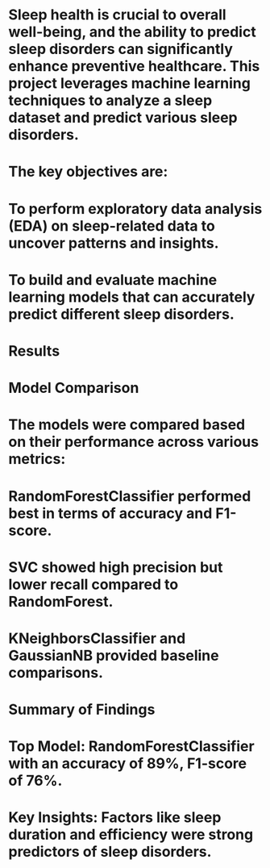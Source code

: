 # Sleep health is crucial to overall well-being, and the ability to predict sleep disorders can significantly enhance preventive healthcare. This project leverages machine learning techniques to analyze a sleep dataset and predict various sleep disorders.

# The key objectives are:

# To perform exploratory data analysis (EDA) on sleep-related data to uncover patterns and insights.
# To build and evaluate machine learning models that can accurately predict different sleep disorders.
# Results
# Model Comparison
# The models were compared based on their performance across various metrics:

# RandomForestClassifier performed best in terms of accuracy and F1-score.
# SVC showed high precision but lower recall compared to RandomForest.
# KNeighborsClassifier and GaussianNB provided baseline comparisons.
# Summary of Findings
# Top Model: RandomForestClassifier with an accuracy of 89%, F1-score of 76%.
# Key Insights: Factors like sleep duration and efficiency were strong predictors of sleep disorders.
